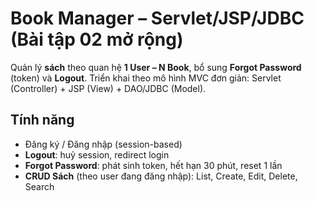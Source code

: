 # Book Manager – Servlet/JSP/JDBC (Bài tập 02 mở rộng)

Quản lý **sách** theo quan hệ **1 User – N Book**, bổ sung **Forgot Password** (token) và **Logout**. Triển khai theo mô hình MVC đơn giản: Servlet (Controller) + JSP (View) + DAO/JDBC (Model).

## Tính năng
- Đăng ký / Đăng nhập (session-based)
- **Logout**: huỷ session, redirect login
- **Forgot Password**: phát sinh token, hết hạn 30 phút, reset 1 lần
- **CRUD Sách** (theo user đang đăng nhập): List, Create, Edit, Delete, Search
